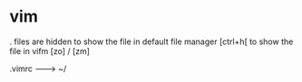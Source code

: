 # vim
.  files are hidden
to show the file in default file manager [ctrl+h[
to show the file in vifm [zo] / [zm]

.vimrc ---> ~/
